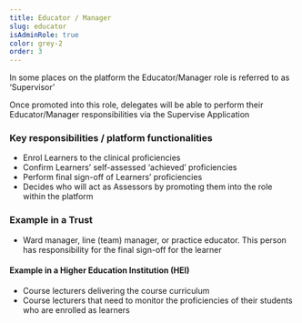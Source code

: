 ```yaml
---
title: Educator / Manager
slug: educator
isAdminRole: true
color: grey-2
order: 3
---
```

In some places on the platform the Educator/Manager role is referred to as ‘Supervisor’ ​

Once promoted into this role, delegates will be able to perform their Educator/Manager responsibilities via the Supervise Application​

### Key responsibilities / platform functionalities​

- Enrol Learners to the clinical proficiencies​
- Confirm Learners’ self-assessed ‘achieved’ proficiencies​
- Perform final sign-off of Learners’ proficiencies​
- Decides who will act as Assessors by promoting them into the role within the platform​

<div class="role_trust-example">

### Example in a Trust​

- Ward manager, line (team) manager, or practice educator. This person has responsibility for the final sign-off for the learner

#### Example in a Higher Education Institution (HEI)

- Course lecturers delivering the course curriculum  ​
- Course lecturers that need to monitor the proficiencies of their students who are enrolled as learners

</div>